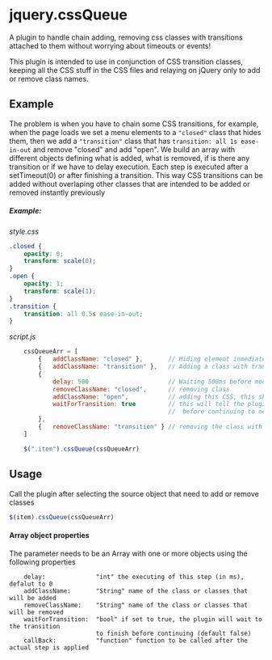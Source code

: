 jquery.cssQueue
===============

A plugin to handle chain adding, removing css classes with transitions attached to them without worrying about timeouts or events!

This plugin is intended to use in conjunction of CSS transition classes, keeping all the CSS stuff in the CSS files and relaying on jQuery only to add or remove class names. 

Example
-------

The problem is when you have to chain some CSS transitions, for example, when the page loads we set a menu elements to a ```"closed"``` class that hides them, then we add a ```"transition"``` class that has ```transition: all 1s ease-in-out``` and remove "closed" and add "open". We build an array with different objects defining what is added, what is removed, if is there any transition or if we have to delay execution. Each step is executed after a setTimeout(0) or after finishing a transition. This way CSS transitions can be added without overlaping other classes that are intended to be added or removed instantly previously

##### Example:
*style.css*
``` css
.closed { 
	opacity: 0;
	transform: scale(0);
}
.open { 
	opacity: 1;
	transform: scale(1);
}
.transition { 
	transition: all 0.5s ease-in-out;
}
```
*script.js*
``` javascript 
	cssQueueArr = [
		{	addClassName: "closed" }, 		// Hiding element inmediately
		{	addClassName: "transition" }, 	// Adding a class with transition to it 
		{
			delay: 500						// Waiting 500ms before modifing classes
			removeClassName: "closed",		// removing class
			addClassName: "open",			// adding this CSS, this should be animated
			waitForTransition: true			// this will tell the plugin to wait to finish the transition
											//  before continuing to next Array element
		}, 
		{	removeClassName: "transition" } // removing the class with the transition
	]

	$(".item").cssQueue(cssQueueArr)
```





Usage
-----
Call the plugin after selecting the source object that need to add or remove classes

``` javascript
$(item).cssQueue(cssQueueArr)
```

#### Array object properties
The parameter needs to be an Array with one or more objects using the following properties

```
	delay:				"int" the executing of this step (in ms), defalut to 0
	addClassName:		"String" name of the class or classes that will be added 
	removeClassName:	"String" name of the class or classes that will be removed
	waitForTransition: 	"bool" if set to true, the plugin will wait to the transition 
						to finish before continuing (default false)
	callBack:			"function" function to be called after the actual step is applied
```



